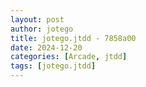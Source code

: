 ```yaml
---
layout: post
author: jotego
title: jotego.jtdd - 7858a00
date: 2024-12-20
categories: [Arcade, jtdd]
tags: [jotego.jtdd]
---
```


